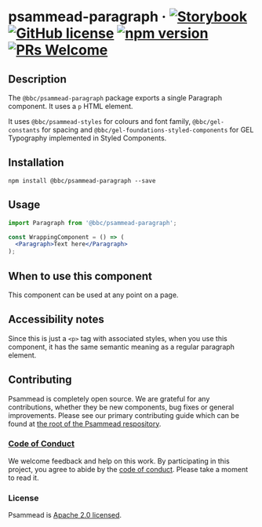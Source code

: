 # psammead-paragraph &middot; [![Storybook](https://github.com/storybooks/press/blob/master/badges/storybook.svg)](https://bbc-news.github.io/psammead/?selectedKind=Paragraph) [![GitHub license](https://img.shields.io/badge/license-Apache%202.0-blue.svg)](https://github.com/BBC-News/psammead/blob/latest/LICENSE) [![npm version](https://img.shields.io/npm/v/@bbc/psammead-paragraph.svg)](https://www.npmjs.com/package/@bbc/psammead-paragraph) [![PRs Welcome](https://img.shields.io/badge/PRs-welcome-brightgreen.svg)](https://github.com/BBC-News/psammead/blob/latest/CONTRIBUTING.md)

## Description

The `@bbc/psammead-paragraph` package exports a single Paragraph component. It uses a `p` HTML element.

It uses `@bbc/psammead-styles` for colours and font family, `@bbc/gel-constants` for spacing and `@bbc/gel-foundations-styled-components` for GEL Typography implemented in Styled Components.

## Installation

```
npm install @bbc/psammead-paragraph --save
```

## Usage

```jsx
import Paragraph from '@bbc/psammead-paragraph';

const WrappingComponent = () => (
  <Paragraph>Text here</Paragraph>
);
```

## When to use this component

This component can be used at any point on a page.

## Accessibility notes

Since this is just a `<p>` tag with associated styles, when you use this component, it has the same semantic meaning as a regular paragraph element.

## Contributing

Psammead is completely open source. We are grateful for any contributions, whether they be new components, bug fixes or general improvements. Please see our primary contributing guide which can be found at [the root of the Psammead respository](https://github.com/BBC-News/psammead/blob/latest/CONTRIBUTING.md).

### [Code of Conduct](https://github.com/BBC-News/psammead/blob/latest/CODE_OF_CONDUCT.md)

We welcome feedback and help on this work. By participating in this project, you agree to abide by the [code of conduct](https://github.com/BBC-News/psammead/blob/latest/CODE_OF_CONDUCT.md). Please take a moment to read it.

### License

Psammead is [Apache 2.0 licensed](https://github.com/BBC-News/psammead/blob/latest/LICENSE).
